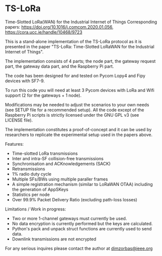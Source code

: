 # TS-LoRa 
Time-Slotted LoRa(WAN) for the Industrial Internet of Things
Corresponding papers: https://doi.org/10.1016/j.comcom.2020.01.056, https://cora.ucc.ie/handle/10468/9723

This is a stand-alone implementation of the TS-LoRa protocol as it is presented in the paper "TS-LoRa: Time-Slotted LoRaWAN for the Industrial Internet of Things". 

The implementation consists of 4 parts; the node part, the gateway request part, the gateway data part, and the Raspberry Pi part. 

The code has been designed for and tested on Pycom Lopy4 and Fipy devices with SF7-9. 

To run this code you will need at least 3 Pycom devices with LoRa and Wifi support (2 for the gateways + 1 node). 

Modifications may be needed to adjust the scenarios to your own needs (see SETUP file for a recommended setup). All the code except of the Raspberry Pi scripts is strictly licensed under the GNU GPL v3 (see LICENSE file).

The implementation constitutes a proof-of-concept and it can be used by researchers to replicate the experimental setup used in the papers above.

Features:
- Time-slotted LoRa transmissions
- Inter and intra-SF collision-free transmissions
- Synchronisation and ACKnowledgements (SACK)
- Retransmissions
- 1% radio duty cycle
- Multiple SFs/BWs using multiple paraller frames
- A simple registration mechanism (similar to LoRaWAN OTAA) including the generation of AppSKeys
- Statistics per node
- Over 99.9% Packet Delivery Ratio (excluding path-loss losses)

Limitations / Work in progress:
- Two or more 1-channel gateways must currently be used. 
- No data encryption is currently performed but the keys are calculated. 
- Python's pack and unpack struct functions are currently used to send data. 
- Downlink transmissions are not encrypted

For any serious inquires please contact the author at dimzorbas@ieee.org

